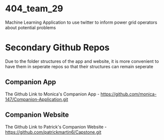 # 404_team_29
Machine Learning Application to use twitter to inform power grid operators about potential problems


# Secondary Github Repos
Due to the folder structures of the app and website, it is more convenient to have them in seperate repos so that their structures can remain seperate

## Companion App
The Github Link to Monica's Companion App - https://github.com/monica-147/Companion-Application.git

## Companion Website
The Github Link to Patrick's Companion Website - https://github.com/patrickmartin6/Capstone.git
